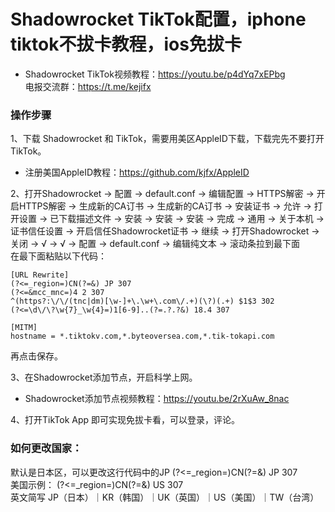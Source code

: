 # Shadowrocket TikTok配置，iphone tiktok不拔卡教程，ios免拔卡

- Shadowrocket TikTok视频教程：https://youtu.be/p4dYq7xEPbg <br>
电报交流群：https://t.me/kejifx


### 操作步骤<br>
1、下载 Shadowrocket 和 TikTok，需要用美区AppleID下载，下载完先不要打开TikTok。<br>
- 注册美国AppleID教程：https://github.com/kjfx/AppleID<br>

2、打开Shadowrocket → 配置 → default.conf → 编辑配置 → HTTPS解密 → 开启HTTPS解密 → 生成新的CA订书 → 生成新的CA订书 → 安装证书 → 允许 → 打开设置 → 已下载描述文件 → 安装 → 安装 → 安装 → 完成 → 通用 → 关于本机 → 证书信任设置 → 开启信任Shadowrocket证书 → 继续 → 打开Shadowrocket → 关闭 → √ → √ → 配置 → default.conf → 编辑纯文本 → 滚动条拉到最下面 <br>
在最下面粘贴以下代码：

    [URL Rewrite]
    (?<=_region=)CN(?=&) JP 307
    (?<=&mcc_mnc=)4 2 307
    ^(https?:\/\/(tnc|dm)[\w-]+\.\w+\.com\/.+)(\?)(.+) $1$3 302
    (?<=\d\/\?\w{7}_\w{4}=)1[6-9]..(?=.?.?&) 18.4 307

    [MITM]
    hostname = *.tiktokv.com,*.byteoversea.com,*.tik-tokapi.com
    
再点击保存。

3、在Shadowrocket添加节点，开启科学上网。<br>

- Shadowrocket添加节点视频教程：https://youtu.be/2rXuAw_8nac <br>

4、打开TikTok App 即可实现免拔卡看，可以登录，评论。

### 如何更改国家：
默认是日本区，可以更改这行代码中的JP (?<=_region=)CN(?=&) JP 307<br>
美国示例： (?<=_region=)CN(?=&) US 307<br>
英文简写 JP（日本）｜KR（韩国）｜UK（英国）｜US（美国）｜TW（台湾）
